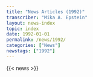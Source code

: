 ```yaml
---
title: "News Articles (1992)"
transcriber: "Mika A. Epstein"
layout: news-index
topic: index
date: 1992-01-01
permalink: /news/1992/
categories: ["News"]
newstags: ["1992"]
---
```


{{< news >}}
